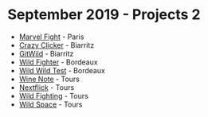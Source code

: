# September 2019 - Projects 2

- [Marvel Fight](https://clicker-game-wcc.netlify.com/) - Paris
- [Crazy Clicker](https://crazyclicker.netlify.com/) - Biarritz
- [GitWild](https://gitwild.netlify.com/) - Biarritz
- [Wild Fighter](https://optimistic-fermi-152103.netlify.com/) - Bordeaux
- [Wild Wild Test](https://boring-clarke-44398d.netlify.com/) - Bordeaux
- [Wine Note](https://wine-note.netlify.com/) - Tours
- [Nextflick](https://nextflick.netlify.com/) - Tours
- [Wild Fighting](https://wildfighting.netlify.com/) - Tours
- [Wild Space](https://wildspace.netlify.com/) - Tours
